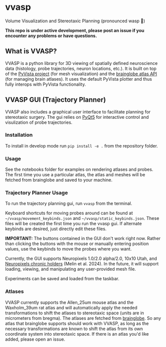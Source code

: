 # vvasp
Volume Visualization and Stereotaxic Planning (pronounced wasp 🐝)

__This repo is under active development, please post an issue if you encounter any problems or have questions.__
## What is VVASP?

VVASP is a python library for 3D viewing of spatially defined neuroscience data (histology, probe trajectories, neuron locations, etc.). It is built on top of the [PyVista project](https://github.com/pyvista/pyvista) (for mesh visualization) and the [brainglobe atlas API](https://github.com/brainglobe/brainglobe-atlasapi) (for managing brain atlases). It uses the default PyVista plotter and thus fully interops with PyVista functionality. 

## VVASP GUI (Trajectory Planner)
VVASP also includes a graphical user interface to facilitate planning for stereotaxic surgery. The gui relies on [PyQt5](https://www.riverbankcomputing.com/software/pyqt/) for interactive control and visulization of probe trajectories.

### Installation
To install in develop mode run ``pip install -e .`` from the repository folder.

### Usage
See the notebooks folder for examples on rendering atlases and probes. The first time you use a particular atlas, the atlas and meshes will be fetched from brainglobe and saved to your machine.

### Trajectory Planner Usage
To run the trajectory planning gui, run ``vvasp`` from the terminal.

Keyboard shortcuts for moving probes around can be found at `~/vvasp/movement_keybinds.json` and `~/vvasp/static_keybinds.json`. These files will be created the first time you run the vvasp gui. If alternate keybinds are desired, just directly edit these files. 

__IMPORTANT:__ The buttons contained in the GUI don't work right now. Rather than clicking the buttons with the mouse or manually entering position values, use the keybinds to move the probes where you want.

Currently, the GUI supports Neuropixels 1.0/2.0 alpha/2.0, 10x10 Utah, and [Neuropixels chronic holders](https://github.com/spkware/chronic_holder) (Melin et al. 2024). In the future, it will support loading, viewing, and manipulating any user-provided mesh file.

Experiments can be saved and loaded from the taskbar.

### Atlases
VVASP currently supports the Allen_25um mouse atlas and the Waxholm_39um rat atlas and will automatically apply the needed transformations to shift the atlases to stereotaxic space (units are in micrometers from bregma). The atlases are fetched from [brainglobe](https://github.com/brainglobe/brainglobe-atlasapi). So any atlas that brainglobe supports should work with VVASP, as long as the necessary transformations are known to shift the atlas from its own coordinate system into stereotaxic space. If there is an atlas you'd like added, please open an issue.